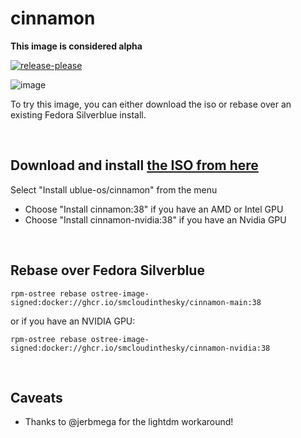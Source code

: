 # cinnamon

**This image is considered alpha**

[![release-please](https://github.com/ublue-os/cinnamon/actions/workflows/release-please.yml/badge.svg)](https://github.com/ublue-os/cinnamon/actions/workflows/release-please.yml)

![image](https://user-images.githubusercontent.com/1264109/236370188-cbbfa831-65b7-48ca-9c8c-d67c777b0f62.png)

To try this image, you can either download the iso or rebase over an existing Fedora Silverblue install.

<br>

## Download and install [the ISO from here](https://ublue.it/installation/)
Select "Install ublue-os/cinnamon" from the menu
- Choose "Install cinnamon:38" if you have an AMD or Intel GPU
- Choose "Install cinnamon-nvidia:38" if you have an Nvidia GPU

<br>

## Rebase over Fedora Silverblue

    rpm-ostree rebase ostree-image-signed:docker://ghcr.io/smcloudinthesky/cinnamon-main:38

or if you have an NVIDIA GPU:

    rpm-ostree rebase ostree-image-signed:docker://ghcr.io/smcloudinthesky/cinnamon-nvidia:38

<br>

## Caveats

- Thanks to @jerbmega for the lightdm workaround!
